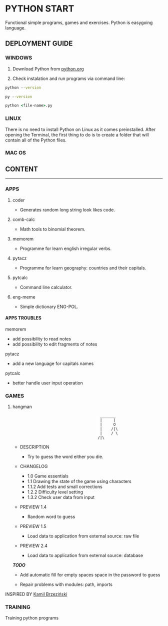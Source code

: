 # PYTHON START

Functional simple programs, games and exercises. Python is easygoing language.

## DEPLOYMENT GUIDE

### WINDOWS

1. Download Python from [python.org](https://www.python.org/downloads/windows/)

2. Check instalation and run programs via command line:

```cmd
python --version

py --version

python <file-name>.py
```

### LINUX

There is no need to install Python on Linux as it comes preinstalled. After opening the Terminal, the first thing to do is to create a folder that will contain all of the Python files.

### MAC OS

## CONTENT

---

### APPS

1. coder

   - Generates random long string look likes code.

2. comb-calc

   - Math tools to binomial theorem.

3. memorem

   - Programme for learn english irregular verbs.

4. pytacz

   - Programme for learn geography: countries and their capitals.

5. pytcalc

   - Command line calculator.

6. eng-meme

   - Simple dictionary ENG-POL.

#### APPS TROUBLES

memorem

- add possibility to read notes
- add possibility to edit fragments of notes

pytacz

- add a new language for capitals names

pytcalc

- better handle user input operation

### GAMES

1. hangman

   ```
                                          _______
                                          |     |
                                          |     O
                                          |    /|\
                                          |    / \
                                         /|\
   ```

   - DESCRIPTION

     - Try to guess the word either you die.

   - CHANGELOG

     - 1.0 Game essentials
     - 1.1 Drawing the state of the game using characters
     - 1.1.2 Add tests and small corrections
     - 1.2.2 Difficulty level setting
     - 1.3.2 Check user data from input

   - PREVIEW 1.4
     - Random word to guess

   - PREVIEW 1.5
     - Load data to application from external source: raw file

   - PREVIEW 2.4
     - Load data to application from external source: database

   ***TODO***

    - Add automatic fill for empty spaces space in the password to guess

    - Repair problems with modules: path, imports   


INSPIRED BY [Kamil Brzeziński](https://github.com/kamilbrzezinski/python-5-projektow/blob/master/01-wisielec.py)

### TRAINING

Training python programs
